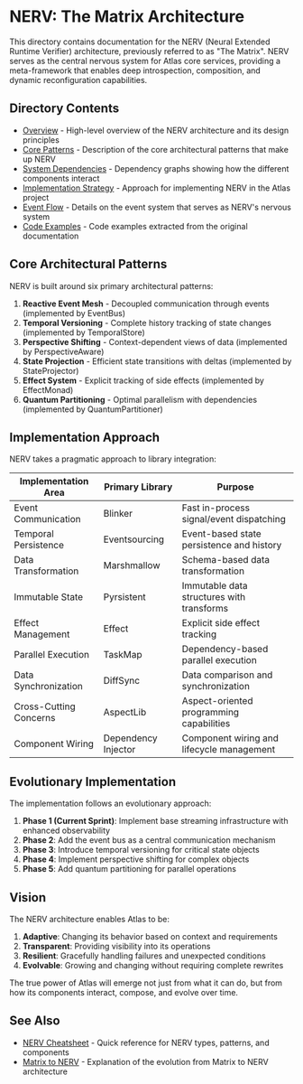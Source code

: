 # NERV: The Matrix Architecture

This directory contains documentation for the NERV (Neural Extended Runtime Verifier) architecture, previously referred to as "The Matrix". NERV serves as the central nervous system for Atlas core services, providing a meta-framework that enables deep introspection, composition, and dynamic reconfiguration capabilities.

## Directory Contents

- [Overview](overview.md) - High-level overview of the NERV architecture and its design principles
- [Core Patterns](core_patterns.md) - Description of the core architectural patterns that make up NERV
- [System Dependencies](system_dependencies.md) - Dependency graphs showing how the different components interact
- [Implementation Strategy](implementation_strategy.md) - Approach for implementing NERV in the Atlas project
- [Event Flow](event_flow.md) - Details on the event system that serves as NERV's nervous system
- [Code Examples](code_examples.md) - Code examples extracted from the original documentation

## Core Architectural Patterns

NERV is built around six primary architectural patterns:

1. **Reactive Event Mesh** - Decoupled communication through events (implemented by EventBus)
2. **Temporal Versioning** - Complete history tracking of state changes (implemented by TemporalStore)
3. **Perspective Shifting** - Context-dependent views of data (implemented by PerspectiveAware)
4. **State Projection** - Efficient state transitions with deltas (implemented by StateProjector)
5. **Effect System** - Explicit tracking of side effects (implemented by EffectMonad)
6. **Quantum Partitioning** - Optimal parallelism with dependencies (implemented by QuantumPartitioner)

## Implementation Approach

NERV takes a pragmatic approach to library integration:

| Implementation Area    | Primary Library     | Purpose                                   |
| ---------------------- | ------------------- | ----------------------------------------- |
| Event Communication    | Blinker             | Fast in-process signal/event dispatching  |
| Temporal Persistence   | Eventsourcing       | Event-based state persistence and history |
| Data Transformation    | Marshmallow         | Schema-based data transformation          |
| Immutable State        | Pyrsistent          | Immutable data structures with transforms |
| Effect Management      | Effect              | Explicit side effect tracking             |
| Parallel Execution     | TaskMap             | Dependency-based parallel execution       |
| Data Synchronization   | DiffSync            | Data comparison and synchronization       |
| Cross-Cutting Concerns | AspectLib           | Aspect-oriented programming capabilities  |
| Component Wiring       | Dependency Injector | Component wiring and lifecycle management |

## Evolutionary Implementation

The implementation follows an evolutionary approach:

1. **Phase 1 (Current Sprint)**: Implement base streaming infrastructure with enhanced observability
2. **Phase 2**: Add the event bus as a central communication mechanism
3. **Phase 3**: Introduce temporal versioning for critical state objects
4. **Phase 4**: Implement perspective shifting for complex objects
5. **Phase 5**: Add quantum partitioning for parallel operations

## Vision

The NERV architecture enables Atlas to be:

1. **Adaptive**: Changing its behavior based on context and requirements
2. **Transparent**: Providing visibility into its operations
3. **Resilient**: Gracefully handling failures and unexpected conditions
4. **Evolvable**: Growing and changing without requiring complete rewrites

The true power of Atlas will emerge not just from what it can do, but from how its components interact, compose, and evolve over time.

## See Also

- [NERV Cheatsheet](../cheatsheet.md) - Quick reference for NERV types, patterns, and components
- [Matrix to NERV](../matrix_to_nerv.md) - Explanation of the evolution from Matrix to NERV architecture
